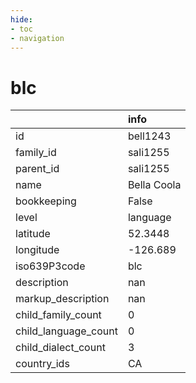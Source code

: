 ```yaml
---
hide:
- toc
- navigation
---
```

# blc
|                      | info        |
|:---------------------|:------------|
| id                   | bell1243    |
| family_id            | sali1255    |
| parent_id            | sali1255    |
| name                 | Bella Coola |
| bookkeeping          | False       |
| level                | language    |
| latitude             | 52.3448     |
| longitude            | -126.689    |
| iso639P3code         | blc         |
| description          | nan         |
| markup_description   | nan         |
| child_family_count   | 0           |
| child_language_count | 0           |
| child_dialect_count  | 3           |
| country_ids          | CA          |